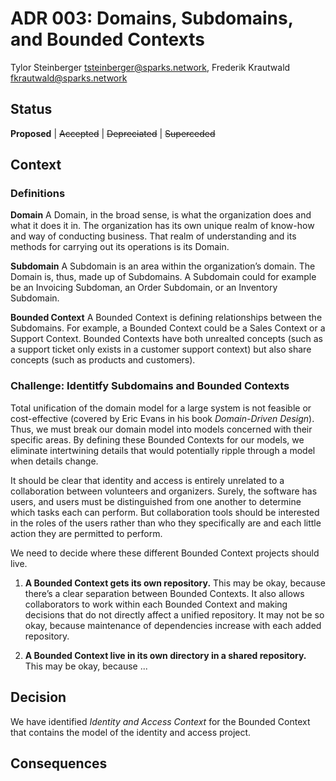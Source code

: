 # ADR 003: Domains, Subdomains, and Bounded Contexts

Tylor Steinberger <tsteinberger@sparks.network>,
Frederik Krautwald <fkrautwald@sparks.network>

## Status

**Proposed** | ~~Accepted~~ | ~~Depreciated~~ | ~~Superceded~~

## Context

### Definitions

**Domain** A Domain, in the broad sense, is what the organization does and what 
it does it in. The organization has its own unique realm of know-how and way of 
conducting business. That realm of understanding and its methods for carrying 
out its operations is its Domain.

**Subdomain** A Subdomain is an area within the organization’s domain. The 
Domain is, thus, made up of Subdomains. A Subdomain could for example be an 
Invoicing Subdoman, an Order Subdomain, or an Inventory Subdomain. 

**Bounded Context** A Bounded Context is defining relationships between the 
Subdomains. For example, a Bounded Context could be a Sales Context or a Support 
Context. Bounded Contexts have both unrealted concepts (such as a support ticket 
only exists in a customer support context) but also share concepts (such as 
products and customers).

### Challenge: Identitfy Subdomains and Bounded Contexts

Total unification of the domain model for a large system is not feasible or 
cost-effective (covered by Eric Evans in his book _Domain-Driven Design_). 
Thus, we must break our domain model into models concerned with their specific 
areas. By defining these Bounded Contexts for our models, we eliminate 
intertwining details that would potentially ripple through a model when details 
change.

It should be clear that identity and access is entirely unrelated to a 
collaboration between volunteers and organizers. Surely, the software has users, 
and users must be distinguished from one another to determine which tasks each 
can perform. But collaboration tools should be interested in the roles of the 
users rather than who they specifically are and each little action they are 
permitted to perform.

We need to decide where these different Bounded Context projects should live.

1. **A Bounded Context gets its own repository.** This may be okay, because 
there’s a clear separation between Bounded Contexts. It also allows 
collaborators to work within each Bounded Context and making decisions that do 
not directly affect a unified repository. It may not be so okay, because 
maintenance of dependencies increase with each added repository.

2. **A Bounded Context live in its own directory in a shared repository.** 
This may be okay, because ...

## Decision

We have identified _Identity and Access Context_ for the Bounded Context that 
contains the model of the identity and access project.

## Consequences
